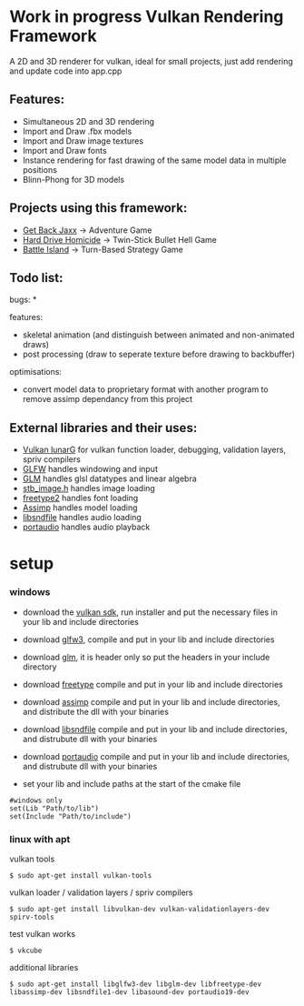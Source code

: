 # Work in progress Vulkan Rendering Framework
A 2D and 3D renderer for vulkan, ideal for small projects, just add rendering and update code into app.cpp

## Features:

* Simultaneous 2D and 3D rendering
* Import and Draw .fbx models
* Import and Draw image textures 
* Import and Draw fonts
* Instance rendering for fast drawing of the same model data in multiple positions
* Blinn-Phong for 3D models

## Projects using this framework:
* [Get Back Jaxx](https://github.com/NoamZeise/GGJ22) -> Adventure Game
* [Hard Drive Homicide](https://github.com/NoamZeise/Hard-Drive-Homicide) -> Twin-Stick Bullet Hell Game
* [Battle Island](https://github.com/NoamZeise/Battle-Island) -> Turn-Based Strategy Game

## Todo list:
bugs:
*

features:
* skeletal animation (and distinguish between animated and non-animated draws)
* post processing (draw to seperate texture before drawing to backbuffer)

optimisations:
* convert model data to proprietary format with another program to remove assimp dependancy from this project

## External libraries and their uses:

* [Vulkan lunarG](https://vulkan.lunarg.com/) for vulkan function loader, debugging, validation layers, spriv compilers
* [GLFW](https://www.glfw.org/) handles windowing and input
* [GLM](https://github.com/g-truc/glm) handles glsl datatypes and linear algebra
* [stb_image.h](https://github.com/nothings/stb) handles image loading
* [freetype2](https://freetype.org/) handles font loading
* [Assimp](https://github.com/assimp/assimp) handles model loading
* [libsndfile](https://github.com/libsndfile/libsndfile) handles audio loading
* [portaudio](http://www.portaudio.com/) handles audio playback

# setup



### windows


* download the [vulkan sdk](https://vulkan.lunarg.com/), run installer and put the necessary files in your lib and include directories

* download [glfw3](https://www.glfw.org/), compile and put in your lib and include directories

* download [glm](https://github.com/g-truc/glm), it is header only so put the headers in your include directory

* download [freetype](https://freetype.org/download.html) compile and put in your lib and include directories

* download [assimp](https://github.com/assimp/assimp/blob/master/Build.md) compile and put in your lib and include directories, and distribute the dll with your binaries

* download [libsndfile](http://www.mega-nerd.com/libsndfile/#Download) compile and put in your lib and include directories, and distrubute dll with your binaries

* download [portaudio](http://files.portaudio.com/docs/v19-doxydocs/compile_windows.html) compile and put in your lib and include directories, and distrubute dll with your binaries


* set your lib and include paths at the start of the cmake file
```
#windows only
set(Lib "Path/to/lib")
set(Include "Path/to/include")
```

### linux with apt
vulkan tools
```
$ sudo apt-get install vulkan-tools
```
vulkan loader / validation layers / spriv compilers
```
$ sudo apt-get install libvulkan-dev vulkan-validationlayers-dev spirv-tools
```
test vulkan works
```
$ vkcube
```
additional libraries
```
$ sudo apt-get install libglfw3-dev libglm-dev libfreetype-dev libassimp-dev libsndfile1-dev libasound-dev portaudio19-dev
```
